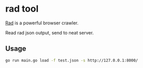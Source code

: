 # rad tool

[Rad](https://github.com/chaitin/rad) is a powerful browser crawler.

Read rad json output, send to neat server.

## Usage

```bash
go run main.go load -f test.json -s http://127.0.0.1:8000/
```
